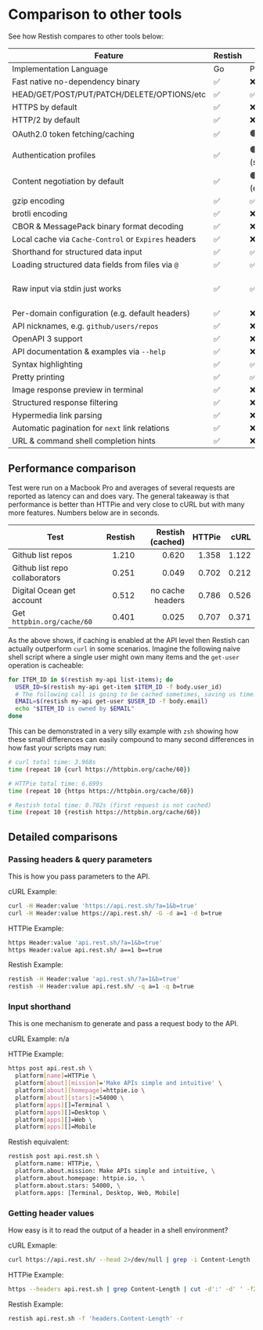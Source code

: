 # Comparison to other tools

See how Restish compares to other tools below:

| Feature                                              | Restish | HTTPie        | cURL            |
| ---------------------------------------------------- | ------- | ------------- | --------------- |
| Implementation Language                              | Go      | Python        | C               |
| Fast native no-dependency binary                     | ✅      | ❌            | ✅              |
| HEAD/GET/POST/PUT/PATCH/DELETE/OPTIONS/etc           | ✅      | ✅            | ✅              |
| HTTPS by default                                     | ✅      | ❌            | ❌              |
| HTTP/2 by default                                    | ✅      | ❌            | ❌              |
| OAuth2.0 token fetching/caching                      | ✅      | 🟠 (plugin)   | ❌              |
| Authentication profiles                              | ✅      | 🟠 (sessions) | ❌              |
| Content negotiation by default                       | ✅      | 🟠 (encoding) | ❌              |
| gzip encoding                                        | ✅      | ✅            | ❌              |
| brotli encoding                                      | ✅      | ❌            | ❌              |
| CBOR & MessagePack binary format decoding            | ✅      | ❌            | ❌              |
| Local cache via `Cache-Control` or `Expires` headers | ✅      | ❌            | ❌              |
| Shorthand for structured data input                  | ✅      | ✅            | ❌              |
| Loading structured data fields from files via `@`    | ✅      | ✅            | ❌              |
| Raw input via stdin just works                       | ✅      | ✅            | 🟠 (via `-d@-`) |
| Per-domain configuration (e.g. default headers)      | ✅      | ❌            | ❌              |
| API nicknames, e.g. `github/users/repos`             | ✅      | ❌            | ❌              |
| OpenAPI 3 support                                    | ✅      | ❌            | ❌              |
| API documentation & examples via `--help`            | ✅      | ❌            | ❌              |
| Syntax highlighting                                  | ✅      | ✅            | ❌              |
| Pretty printing                                      | ✅      | ✅            | ❌              |
| Image response preview in terminal                   | ✅      | ❌            | ❌              |
| Structured response filtering                        | ✅      | ❌            | ❌              |
| Hypermedia link parsing                              | ✅      | ❌            | ❌              |
| Automatic pagination for `next` link relations       | ✅      | ❌            | ❌              |
| URL & command shell completion hints                 | ✅      | ❌            | ❌              |

## Performance comparison

Test were run on a Macbook Pro and averages of several requests are reported as latency can and does vary. The general takeaway is that performance is better than HTTPie and very close to cURL but with many more features. Numbers below are in seconds.

| Test                           | Restish | Restish (cached) | HTTPie |  cURL |
| ------------------------------ | ------: | ---------------: | -----: | ----: |
| Github list repos              |   1.210 |            0.620 |  1.358 | 1.122 |
| Github list repo collaborators |   0.251 |            0.049 |  0.702 | 0.212 |
| Digital Ocean get account      |   0.512 | no cache headers |  0.786 | 0.526 |
| Get `httpbin.org/cache/60`     |   0.401 |            0.025 |  0.707 | 0.371 |

As the above shows, if caching is enabled at the API level then Restish can actually outperform `curl` in some scenarios. Imagine the following naive shell script where a single user might own many items and the `get-user` operation is cacheable:

```bash
for ITEM_ID in $(restish my-api list-items); do
  USER_ID=$(restish my-api get-item $ITEM_ID -f body.user_id)
  # The following call is going to be cached sometimes, saving us time!
  EMAIL=$(restish my-api get-user $USER_ID -f body.email)
  echo "$ITEM_ID is owned by $EMAIL"
done
```

This can be demonstrated in a very silly example with `zsh` showing how these small differences can easily compound to many second differences in how fast your scripts may run:

```bash
# curl total time: 3.968s
time (repeat 10 {curl https://httpbin.org/cache/60})

# HTTPie total time: 6.699s
time (repeat 10 {https https://httpbin.org/cache/60})

# Restish total time: 0.702s (first request is not cached)
time (repeat 10 {restish https://httpbin.org/cache/60})
```

## Detailed comparisons

### Passing headers & query parameters

This is how you pass parameters to the API.

cURL Example:

```bash
curl -H Header:value 'https://api.rest.sh/?a=1&b=true'
curl -H Header:value https://api.rest.sh/ -G -d a=1 -d b=true
```

HTTPie Example:

```bash
https Header:value 'api.rest.sh/?a=1&b=true'
https Header:value api.rest.sh/ a==1 b==true
```

Restish Example:

```bash
restish -H Header:value 'api.rest.sh/?a=1&b=true'
restish -H Header:value api.rest.sh/ -q a=1 -q b=true
```

### Input shorthand

This is one mechanism to generate and pass a request body to the API.

cURL Example: n/a

HTTPie Example:

```bash
https post api.rest.sh \
  platform[name]=HTTPie \
  platform[about][mission]='Make APIs simple and intuitive' \
  platform[about][homepage]=httpie.io \
  platform[about][stars]:=54000 \
  platform[apps][]=Terminal \
  platform[apps][]=Desktop \
  platform[apps][]=Web \
  platform[apps][]=Mobile
```

Restish equivalent:

```bash
restish post api.rest.sh \
  platform.name: HTTPie, \
  platform.about.mission: Make APIs simple and intuitive, \
  platform.about.homepage: httpie.io, \
  platform.about.stars: 54000, \
  platform.apps: [Terminal, Desktop, Web, Mobile]
```

### Getting header values

How easy is it to read the output of a header in a shell environment?

cURL Exmaple:

```bash
curl https://api.rest.sh/ --head 2>/dev/null | grep -i Content-Length | cut -d':' -d' ' -f2
```

HTTPie Example:

```bash
https --headers api.rest.sh | grep Content-Length | cut -d':' -d' ' -f2
```

Restish Example:

```bash
restish api.rest.sh -f 'headers.Content-Length' -r
```
